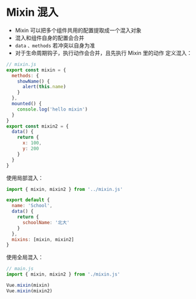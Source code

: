 # Mixin 混入

- Mixin 可以把多个组件共用的配置提取成一个混入对象
- 混入和组件自身的配置会合并
- `data` `、methods` 若冲突以自身为准
- 对于生命周期钩子，执行动作会合并，且先执行 Mixin 里的动作
  定义混入：

```js
// mixin.js
export const mixin = {
  methods: {
    showName() {
      alert(this.name)
    }
  },
  mounted() {
    console.log('hello mixin')
  }
}
export const mixin2 = {
  data() {
    return {
      x: 100,
      y: 200
    }
  }
}
```

使用局部混入：

```js
import { mixin, mixin2 } from '../mixin.js'

export default {
  name: 'School',
  data() {
    return {
      schoolName: '北大'
    }
  },
  mixins: [mixin, mixin2]
}
```

使用全局混入：

```js
// main.js
import { mixin, mixin2 } from './mixin.js'

Vue.mixin(mixin)
Vue.mixin(mixin2)
```
